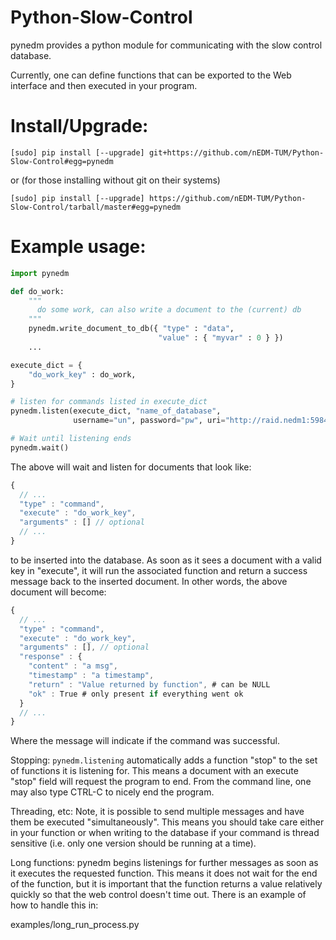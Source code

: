 Python-Slow-Control
===================

pynedm provides a python module for communicating with the slow control
database.

Currently, one can define functions that can be exported to the Web interface
and then executed in your program.  

# Install/Upgrade:

```
[sudo] pip install [--upgrade] git+https://github.com/nEDM-TUM/Python-Slow-Control#egg=pynedm
```

or (for those installing without git on their systems)

```
[sudo] pip install [--upgrade] https://github.com/nEDM-TUM/Python-Slow-Control/tarball/master#egg=pynedm
```

# Example usage:

```python
import pynedm

def do_work:
    """
      do some work, can also write a document to the (current) db
    """
    pynedm.write_document_to_db({ "type" : "data",
                                 "value" : { "myvar" : 0 } })
    ...

execute_dict = {
    "do_work_key" : do_work,
}

# listen for commands listed in execute_dict
pynedm.listen(execute_dict, "name_of_database", 
              username="un", password="pw", uri="http://raid.nedm1:5984")  

# Wait until listening ends
pynedm.wait()

```

The above will wait and listen for documents that look like: 

```javascript
{
  // ...
  "type" : "command",
  "execute" : "do_work_key",
  "arguments" : [] // optional
  // ...
}
```
to be inserted into the database.  As soon as it sees a document with a
valid key in "execute", it will run the associated function and return a
success message back to the inserted document.  In other words, the above
document will become:

```javascript 
{
  // ...
  "type" : "command",
  "execute" : "do_work_key",
  "arguments" : [], // optional
  "response" : {
    "content" : "a msg",
    "timestamp" : "a timestamp",
    "return" : "Value returned by function", # can be NULL
    "ok" : True # only present if everything went ok
  }
  // ...
}
```

Where the message will indicate if the command was successful.

Stopping:
	```pynedm.listening``` automatically adds a function "stop" to the set of
functions it is listening for.  This means a document with an execute "stop"
field will request the program to end.  From the command line, one may also
type CTRL-C to nicely end the program. 

Threading, etc:
	Note, it is possible to send multiple messages and have them be executed
"simultaneously". This means you should take care either in your function or
when writing to the database if your command is thread sensitive (i.e. only one
version should be running at a time). 

Long functions:
	pynedm begins listenings for further messages as soon as it executes the
requested function.  This means it does not wait for the end of the function,
but it is important that the function returns a value relatively quickly so
that the web control doesn't time out.  There is an example of how to handle
this in:

examples/long_run_process.py

